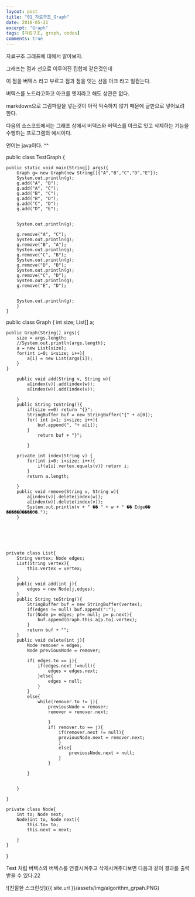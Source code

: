 ```yaml
---
layout: post
title: "01_자료구조_Graph"
date: 2018-05-21
excerpt: "Graph"
tags: [자료구조, graph, codes]
comments: true
---
```


자료구조 그래프에 대해서 알아보자.

그래프는 점과 선으로 이루어진 집합체 같은것인데 

이 점을 버텍스 라고 부르고 점과 점을 잇는 선을 아크 라고 일컫는다.

버텍스를 노드라고하고 아크를 엣지라고 해도 상관은 없다.

markdown으로 그림파일을 넣는것이 아직 익숙하지 않기 때문에 글만으로 넣어보려 한다.

다음의 소스코드에서는 그래프 상에서 버텍스와 버텍스를 아크로 잇고 삭제하는 기능을 수행하는 프로그램의 예시이다.

언어는 java이다. ^^


public class TestGraph {

	public static void main(String[] args){
		Graph g= new Graph(new String[]{"A","B","C","D","E"});
		System.out.println(g);
		g.add("A", "B");
		g.add("A", "C");
		g.add("B", "C");
		g.add("B", "D");
		g.add("C", "D");
		g.add("D", "E");
		
		
		System.out.println(g);
		
		g.remove("A", "C");
		System.out.println(g);
		g.remove("B", "A");
		System.out.println(g);
		g.remove("C", "B");
		System.out.println(g);
		g.remove("D", "B");
		System.out.println(g);
		g.remove("C", "D");
		System.out.println(g);
		g.remove("E", "D");
		
		
		System.out.println(g);
		}
	}




public class Graph {
	int size;
	List[] a;
	
	public Graph(String[] args){
		size = args.length;
		//System.out.println(args.length);
		a = new List[size];
		for(int i=0; i<size; i++){
			a[i] = new List(args[i]);
		}
	}
		
		public void add(String v, String w){
			a[index(v)].add(index(w));
			a[index(w)].add(index(v));
			
		}
		public String toString(){
			if(size ==0) return "{}";
			StringBuffer buf = new StringBuffer("{" + a[0]);
			for( int i=1; i<size; i++){
				buf.append(", "+ a[i]);
			}
				return buf + "}";
				
			}
		
		private int index(String v) {
			for(int i=0; i<size; i++){
				if(a[i].vertex.equals(v)) return i;
			}
			return a.length;
			
		}
		public void remove(String v, String w){
			a[index(v)].delete(index(w));
			a[index(w)].delete(index(v));
			System.out.println(v + " �� " + w + " �� Edge�� �����Ǿ����ϴ�.");
		}
	
	
	
	
	
	
	private class List{
		String vertex; Node edges;
		List(String vertex){
			this.vertex = vertex;
			
		}
		public void add(int j){
			edges = new Node(j,edges);
		}
		public String toString(){
			StringBuffer buf = new StringBuffer(vertex);
			if(edges != null) buf.append(":");
			for(Node p= edges; p!= null; p= p.next){
				buf.append(Graph.this.a[p.to].vertex);
			}
			return buf + "";
		}
		public void delete(int j){
			Node remover = edges;
			Node previousNode = remover;
			
			if( edges.to == j){
				if(edges.next !=null){
					edges = edges.next;
				}else{
					edges = null;
				}
			}
			else{
				while(remover.to != j){
					previousNode = remover;
					remover = remover.next;
				
					}
					if( remover.to == j){
						if(remover.next != null){
						previousNode.next = remover.next;
						}
						else{
							previousNode.next = null;
						}
					}
			
			}
			
			
		}
		
	}
	
	private class Node{
		int to; Node next;
		Node(int to, Node next){
			this.to= to;
			this.next = next;
			
		}
	}
	
	
	
}




Test 처럼 버텍스와 버텍스를 연결시켜주고 삭제시켜주다보면 다음과 같이 결과를 출력받을 수 있다.22


![친절한 스크린샷]({{ site.url }}/assets/img/algorithm_grpah.PNG)